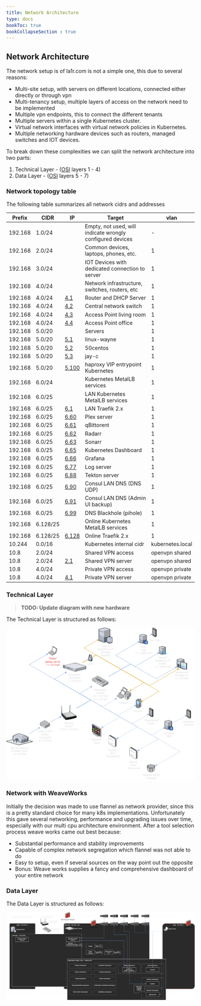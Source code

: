 ```yaml
---
title: Network Architecture
type: docs
bookToc: true
bookCollapseSection : true
---
```

## Network Architecture
The network setup is of la1r.com is not a simple one, this due to several reasons:

* Multi-site setup, with servers on different locations, connected either directly or through vpn
* Multi-tenancy setup, multiple layers of access on the network need to be implemented
* Multiple vpn endpoints, this to connect the different tenants
* Multiple servers within a single Kubernetes cluster.
* Virtual network interfaces with virtual network policies in Kubernetes.
* Multiple networking hardware devices such as routers, managed switches and IOT devices.

To break down these complexities we can split the network architecture into two parts:

1. Technical Layer - ([OSI](https://en.wikipedia.org/wiki/OSI_model#:~:text=The%20Open%20Systems%20Interconnection%20model,underlying%20internal%20structure%20and%20technology) layers 1 - 4)
2. Data Layer - ([OSI](https://en.wikipedia.org/wiki/OSI_model#:~:text=The%20Open%20Systems%20Interconnection%20model,underlying%20internal%20structure%20and%20technology) layers 5 - 7)

### Network topology table
The following table summarizes all network cidrs and addresses

| Prefix    | CIDR     | IP                             | Target                                                     | vlan              |
| ---       | ---      | ---                            | ---                                                        | ---               |
| 192.168   | 1.0/24   |                                | Empty, not used, will indicate wrongly configured devices  | -                 |
| 192.168   | 2.0/24   |                                | Common devices, laptops, phones, etc.                      | 1                 |
| 192.168   | 3.0/24   |                                | IOT Devices with dedicated connection to server            | 1                 |
| 192.168   | 4.0/24   |                                | Network infrastructure, switches, routers, etc             | 1                 |
| 192.168   | 4.0/24   | [4.1](http://192.168.4.1)      | Router and DHCP Server                                     | 1                 |
| 192.168   | 4.0/24   | [4.2](http://192.168.4.2)      | Central network switch                                     | 1                 |
| 192.168   | 4.0/24   | [4.3](http://192.168.4.3)      | Access Point living room                                   | 1                 |
| 192.168   | 4.0/24   | [4.4](http://192.168.4.4)      | Access Point office                                        | 1                 |
| 192.168   | 5.0/20   |                                | Servers                                                    | 1                 |
| 192.168   | 5.0/20   | [5.1](http://192.168.5.1)      | linux-wayne                                                | 1                 |
| 192.168   | 5.0/20   | [5.2](http://192.168.5.2)      | 50centos                                                   | 1                 |
| 192.168   | 5.0/20   | [5.3](http://192.168.5.3)      | jay-c                                                      | 1                 |
| 192.168   | 5.0/20   | [5.100](http://192.168.5.100)  | haproxy VIP entrypoint Kubernetes                          | 1                 |
| 192.168   | 6.0/24   |                                | Kubernetes MetalLB services                                | 1                 |
| 192.168   | 6.0/25   |                                | LAN Kubernetes MetalLB services                            | 1                 |
| 192.168   | 6.0/25   | [6.1](http://192.168.6.1)      | LAN Traefik 2.x                                            | 1                 |
| 192.168   | 6.0/25   | [6.60](http://192.168.6.60)    | Plex server                                                | 1                 |
| 192.168   | 6.0/25   | [6.61](http://192.168.6.61)    | qBittorent                                                 | 1                 |
| 192.168   | 6.0/25   | [6.62](http://192.168.6.62)    | Radarr                                                     | 1                 |
| 192.168   | 6.0/25   | [6.63](http://192.168.6.63)    | Sonarr                                                     | 1                 |
| 192.168   | 6.0/25   | [6.65](http://192.168.6.65)    | Kubernetes Dashboard                                       | 1                 |
| 192.168   | 6.0/25   | [6.66](http://192.168.6.66)    | Grafana                                                    | 1                 |
| 192.168   | 6.0/25   | [6.77](http://192.168.6.77)    | Log server                                                 | 1                 |
| 192.168   | 6.0/25   | [6.88](http://192.168.6.88)    | Tekton server                                              | 1                 |
| 192.168   | 6.0/25   | [6.90](http://192.168.6.90)    | Consul LAN DNS (DNS UDP)                                   | 1                 |
| 192.168   | 6.0/25   | [6.91](http://192.168.6.91)    | Consul LAN DNS (Admin UI backup)                           | 1                 |
| 192.168   | 6.0/25   | [6.99](http://192.168.6.99)    | DNS Blackhole (pihole)                                     | 1                 |
| 192.168   | 6.128/25 |                                | Online Kubernetes MetalLB services                         | 1                 |
| 192.168   | 6.128/25 | [6.128](http://192.168.6.128)  | Online Traefik 2.x                                         | 1                 |
| 10.244    | 0.0/16   |                                | Kubernetes internal cidr                                   | kubernetes.local  |
| 10.8      | 2.0/24   |                                | Shared VPN access                                          | openvpn shared    |
| 10.8      | 2.0/24   | [2.1](http://10.8.2.1)         | Shared VPN server                                          | openvpn shared    |
| 10.8      | 4.0/24   |                                | Private VPN access                                         | openvpn private   |
| 10.8      | 4.0/24   | [4.1](http://10.8.4.0)         | Private VPN server                                         | openvpn private   |

### Technical Layer
> **TODO: Update diagram with new hardware**

The Technical Layer is structured as follows: 

![](/images/la1r-diagrams-Network%20Arch%20-%20Technical%20Layer.png)


### Network with WeaveWorks
Initially the decision was made to use flannel as network provider, since this is a pretty standard choice for many k8s implementations. Unfortunately this gave several networking, performance and upgrading issues over time, especially with our multi cpu architecture environment. After a tool selection process weave works came out best because:

* Substantial performance and stability improvements
* Capable of complex network segregation which flannel was not able to do
* Easy to setup, even if several sources on the way point out the opposite
* Bonus: Weave works supplies a fancy and comprehensive dashboard of your entire network

### Data Layer
The Data Layer is structured as follows:

![](/images/la1r-diagrams-Network%20Arch%20-%20Data%20Layer.png)
